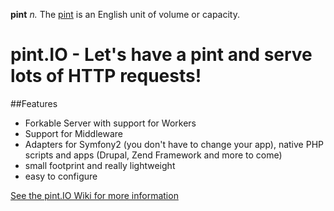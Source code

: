 **pint**
*n.* The [pint](http://en.wikipedia.org/wiki/Pint "Explanation on wikipedia") is an English unit of volume or capacity.

pint.IO - Let's have a pint and serve lots of HTTP requests!
=

##Features
* Forkable Server with support for Workers
* Support for Middleware
* Adapters for Symfony2 (you don't have to change your app), native PHP scripts and apps (Drupal, Zend Framework and more to come)
* small footprint and really lightweight
* easy to configure


[See the pint.IO Wiki for more information](https://github.com/fate/pint/wiki "pint.IO Wiki")

